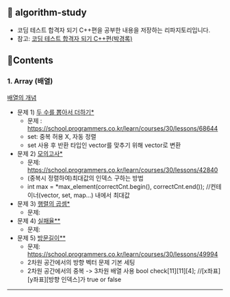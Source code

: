 
## 📙 algorithm-study

* 코딤 테스트 합격자 되기 C++편을 공부한 내용을 저장하는 리파지토리입니다.
* 참고: [코딤 테스트 합격자 되기 C++편(박경록)](https://product.kyobobook.co.kr/detail/S000213087020)

## 🧩Contents

### 1. Array (배열)
[배열의 개념](https://velog.io/@jungwy98/%EC%95%8C%EA%B3%A0%EB%A6%AC%EC%A6%98-%EB%B0%B0%EC%97%B4)
* 문제 1) [두 수를 뽑아서 더하기*](https://github.com/Jung-kr/algorithm-study-programmers/blob/main/array/problem1)
  * 문제 : https://school.programmers.co.kr/learn/courses/30/lessons/68644
  * set: 중복 허용 X, 자동 정렬
  * set 사용 후 반환 타입인 vector를 맞추기 위해 vector로 변환 
* 문제 2) [모의고사*](https://github.com/Jung-kr/algorithm-study-programmers/blob/main/array/problem2)
  * 문제: https://school.programmers.co.kr/learn/courses/30/lessons/42840
  * (중복시 정렬하여)최대값의 인덱스 구하는 방법
  * int max = *max_element(correctCnt.begin(), correctCnt.end());  //컨테이너(vector, set, map...) 내에서 최대값
* 문제 3) [행렬의 곱셈*]()
  * 문제:
* 문제 4) [실패율** ]()
  * 문제: 
* 문제 5) [방문길이**](https://github.com/Jung-kr/algorithm-study-programmers/blob/main/array/problem5)
  * 문제: https://school.programmers.co.kr/learn/courses/30/lessons/49994
  * 2차원 공간에서의 방향 벡터 문제 기본 세팅
  * 2차원 공간에서의 중복 -> 3차원 배열 사용 bool check[11][11][4];  //[x좌표][y좌표][방향 인덱스]가 true or false

--- 
